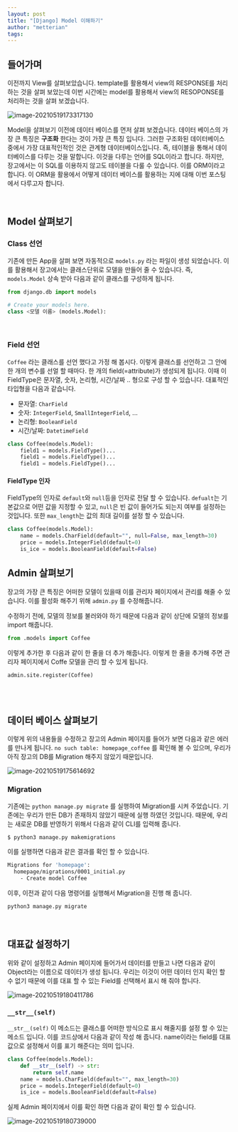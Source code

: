 ```yaml
---
layout: post
title: "[Django] Model 이해하기"
author: "metterian"
tags: 
---
```

## 들어가며

이전까지 View를 살펴보았습니다. template를 활용해서 view의 RESPONSE를 처리하는 것을 살펴 보았는데 이번 시간에는 model를 활용해서 view의 RESOPONSE를 처리하는 것을 살펴 보겠습니다.

![image-20210519173317130](https://tva1.sinaimg.cn/large/008i3skNgy1gqntljmsk9j30fu08iq3u.jpg)

Model을 살펴보기 이전에 데이터 베이스를 먼저 살펴 보겠습니다. 데이터 베이스의 가장 큰 특징은 **구조화** 한다는 것이 가장 큰 특징 입니다. 그러한 구조화된 데이터베이스 중에서 가장 대표적인적인 것은 관계형 데이터베이스입니다. 즉, 테이블을 통해서 데이터베이스를 다루는 것을 말합니다. 이것을 다루는 언어를 SQL이라고 합니다. 하지만, 장고에서는 이 SQL를 이용하지 않고도 테이블을 다룰 수 있습니다. 이를 ORM이라고 합니다. 이 ORM을 활용에서 어떻게 데이터 베이스를 활용하는 지에 대해 이번 포스팅에서 다루고자 합니다.

<br>

## Model 살펴보기

### Class 선언

기존에 만든 App을 살펴 보면 자동적으로 `models.py` 라는 파일이 생성 되었습니다. 이를 활용해서 장고에서는 클래스단위로 모델을 만들어 줄 수 있습니다. 즉, `models.Model` 상속 받아 다음과 같이 클래스를 구성하게 됩니다.

```python
from django.db import models

# Create your models here.
class <모델 이름> (models.Model):
```

<br>

### Field 선언

`Coffee` 라는 클래스를 선언 했다고 가정 해 봅시다. 이렇게 클래스를 선언하고 그 안에 한 개의 변수를 선얼 할 때마다. 한 개의 field(=attribute)가 생성되게 됩니다. 이때 이 FieldType은 문자열, 숫자, 논리형, 시간/날짜 ..  형으로 구성 할 수 있습니다. 대표적인 타입형을 다음과 같습니다.

- 문자열: `CharField`
- 숫자: `IntegerField`, `SmallIntegerField`, ...
- 논리형: `BooleanField`
- 시간/날짜: `DatetimeField`

```python
class Coffee(models.Model):
    field1 = models.FieldType()...
    field1 = models.FieldType()...
    field1 = models.FieldType()...
```



#### FieldType 인자

FieldType의 인자로 `default`와 `null`등을 인자로 전달 할 수 있습니다. `defualt`는 기본값으로 어떤 값을 지정할 수 있고, `null`은 빈 값이 들어가도 되는지 여부를 설정하는 것입니다. 또한 `max_length`는 값의 최대 길이를 설정 할 수 있습니다.

```python
class Coffee(models.Model):
    name = models.CharField(default="", null=False, max_length=30)
    price = models.IntegerField(default=0)
    is_ice = models.BooleanField(default=False)
```



## Admin 살펴보기

장고의 가장 큰 특징은 어떠한 모델이 있을때 이를 관리자 페이지에서 관리를 해줄 수 있습니다. 이를 활성화 해주기 위해 `admin.py` 를 수정해줍니다.

수정하기 전에, 모델의 정보를 불러와야 하기 때문에 다음과 같이 상단에 모델의 정보를 import 해줍니다.

```python
from .models import Coffee
```

이렇게 추가한 후 다음과 같이 한 줄을 더 추가 해줍니다. 이렇게 한 줄을 추가해 주면 관리자 페이지에서 Coffe 모델을 관리 할 수 있게 됩니다.

```python
admin.site.register(Coffee)
```

<br>

<br>

## 데이터 베이스 살펴보기

이렇게 위의 내용들을 수정하고 장고의 Admin 페이지를 들어가 보면 다음과 같은 에러를 만나게 됩니다. `no such table: homepage_coffee` 를 확인해 볼 수 있으며, 우리가 아직 장고의 DB를 Migration 해주지 않았기 때문입니다. 

![image-20210519175614692](https://tva1.sinaimg.cn/large/008i3skNgy1gqnu9dzbllj30su0avmzp.jpg)

### Migration

기존에는 `python manage.py migrate` 를 실행하여 Migration를 시켜 주었습니다. 기존에는 우리가 만든 DB가 존재하지 않았기 때문에 실행 하였던 것입니다. 때문에, 우리는 새로운 DB를 반영하기 위해서 다음과 같이 CLI를 입력해 줍니다. 

```bash
$ python3 manage.py makemigrations
```

이를 실행하면 다음과 같은 결과를 확인 할 수 있습니다.

```bash
Migrations for 'homepage':
  homepage/migrations/0001_initial.py
    - Create model Coffee
```

이후, 이전과 같이 다음 명령어를 실행해서 Migration을 진행 해 줍니다.

```bash
python3 manage.py migrate
```

<br>

## 대표값 설정하기

위와 같이 설정하고 Admin 페이지에 들어가서 데이터를 만들고 나면 다음과 같이 Object라는 이름으로 데이터가 생성 됩니다. 우리는 이것이 어떤 데이터 인지 확인 할 수 없기 때문에 이를 대표 할 수 있는 Field를 선택해서 표시 해 줘야 합니다.

![image-20210519180411786](https://tva1.sinaimg.cn/large/008i3skNgy1gqnuhobomyj307o02zweg.jpg)

### `__str__(self)`

`__str__(self)` 이 메소드는 클래스를 어떠한 방식으로 표시 해줄지를 설정 할 수 있는 메소드 입니다. 이를 코드상에서 다음과 같이 작성 해 줍니다. name이라는 field를 대표값으로 설정해서 이를 표기 해준다는 의미 입니다.

```python
class Coffee(models.Model):
    def __str__(self) -> str:
        return self.name
    name = models.CharField(default="", max_length=30)
    price = models.IntegerField(default=0)
    is_ice = models.BooleanField(default=False)
```



실제 Admin 페이지에서 이를 확인 하면 다음과 같이 확인 할 수 있습니다.

![image-20210519180739000](https://tva1.sinaimg.cn/large/008i3skNgy1gqnul9bzobj305e034wed.jpg)

